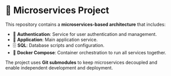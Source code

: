 # 🚀 Microservices Project

This repository contains a **microservices-based architecture** that includes:

- 🔐 **Authentication**: Service for user authentication and management.  
- 📱 **Application**: Main application service.  
- 🗄️ **SQL**: Database scripts and configuration.  
- 🐳 **Docker Compose**: Container orchestration to run all services together.  

The project uses **Git submodules** to keep microservices decoupled and enable independent development and deployment.  
